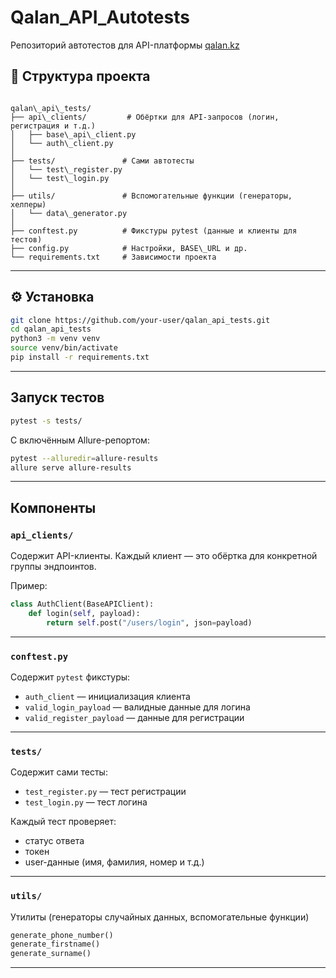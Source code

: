 # Qalan_API_Autotests
Репозиторий автотестов для API-платформы [qalan.kz](https://preprod.qalan.kz)

## 📂 Структура проекта

```

qalan\_api\_tests/
├── api\_clients/         # Обёртки для API-запросов (логин, регистрация и т.д.)
│   ├── base\_api\_client.py
│   └── auth\_client.py
│
├── tests/               # Сами автотесты
│   └── test\_register.py
│   └── test\_login.py
│
├── utils/               # Вспомогательные функции (генераторы, хелперы)
│   └── data\_generator.py
│
├── conftest.py          # Фикстуры pytest (данные и клиенты для тестов)
├── config.py            # Настройки, BASE\_URL и др.
└── requirements.txt     # Зависимости проекта

````

---

## ⚙️ Установка

```bash
git clone https://github.com/your-user/qalan_api_tests.git
cd qalan_api_tests
python3 -m venv venv
source venv/bin/activate
pip install -r requirements.txt
````

---

## Запуск тестов

```bash
pytest -s tests/
```

С включённым Allure-репортом:

```bash
pytest --alluredir=allure-results
allure serve allure-results
```

---

## Компоненты

### `api_clients/`

Содержит API-клиенты. Каждый клиент — это обёртка для конкретной группы эндпоинтов.

Пример:

```python
class AuthClient(BaseAPIClient):
    def login(self, payload):
        return self.post("/users/login", json=payload)
```

---

### `conftest.py`

Содержит `pytest` фикстуры:

* `auth_client` — инициализация клиента
* `valid_login_payload` — валидные данные для логина
* `valid_register_payload` — данные для регистрации

---

### `tests/`

Содержит сами тесты:

* `test_register.py` — тест регистрации
* `test_login.py` — тест логина

Каждый тест проверяет:

* статус ответа
* токен
* user-данные (имя, фамилия, номер и т.д.)

---

### `utils/`

Утилиты (генераторы случайных данных, вспомогательные функции)

```python
generate_phone_number()
generate_firstname()
generate_surname()
```

---

